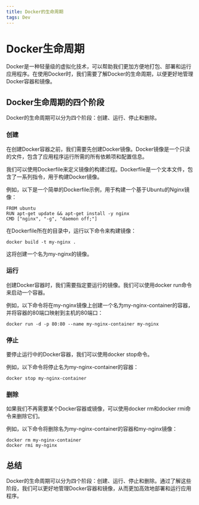 ```yaml
---
title: Docker的生命周期
tags: Dev
---
```


# Docker生命周期

Docker是一种轻量级的虚拟化技术，可以帮助我们更加方便地打包、部署和运行应用程序。在使用Docker时，我们需要了解Docker的生命周期，以便更好地管理Docker容器和镜像。

## Docker生命周期的四个阶段

Docker的生命周期可以分为四个阶段：创建、运行、停止和删除。

### 创建

在创建Docker容器之前，我们需要先创建Docker镜像。Docker镜像是一个只读的文件，包含了应用程序运行所需的所有依赖项和配置信息。

我们可以使用Dockerfile来定义镜像的构建过程。Dockerfile是一个文本文件，包含了一系列指令，用于构建Docker镜像。

例如，以下是一个简单的Dockerfile示例，用于构建一个基于Ubuntu的Nginx镜像：

```
FROM ubuntu
RUN apt-get update && apt-get install -y nginx
CMD ["nginx", "-g", "daemon off;"]
```

在Dockerfile所在的目录中，运行以下命令来构建镜像：

```
docker build -t my-nginx .
```

这将创建一个名为my-nginx的镜像。

### 运行

创建Docker容器时，我们需要指定要运行的镜像。我们可以使用docker run命令来启动一个容器。

例如，以下命令将在my-nginx镜像上创建一个名为my-nginx-container的容器，并将容器的80端口映射到主机的80端口：

```
docker run -d -p 80:80 --name my-nginx-container my-nginx
```

### 停止

要停止运行中的Docker容器，我们可以使用docker stop命令。

例如，以下命令将停止名为my-nginx-container的容器：

```
docker stop my-nginx-container
```

### 删除

如果我们不再需要某个Docker容器或镜像，可以使用docker rm和docker rmi命令来删除它们。

例如，以下命令将删除名为my-nginx-container的容器和my-nginx镜像：

```
docker rm my-nginx-container
docker rmi my-nginx
```

## 总结

Docker的生命周期可以分为四个阶段：创建、运行、停止和删除。通过了解这些阶段，我们可以更好地管理Docker容器和镜像，从而更加高效地部署和运行应用程序。